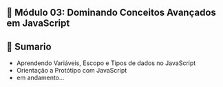 ## 📌 **Módulo 03: Dominando Conceitos Avançados em JavaScript**

## 📎 **Sumario**
- Aprendendo Variáveis, Escopo e Tipos de dados no JavaScript
- Orientação a Protótipo com JavaScript
- em andamento...
